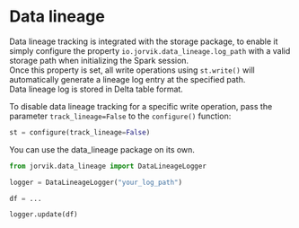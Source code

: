 # Data lineage
Data lineage tracking is integrated with the storage package, to enable it simply configure the property `io.jorvik.data_lineage.log_path` with a valid storage path when initializing the Spark session.  
Once this property is set, all write operations using `st.write()` will automatically generate a lineage log entry at the specified path.  
Data lineage log is stored in Delta table format.

To disable data lineage tracking for a specific write operation, pass the parameter `track_lineage=False` to the `configure()` function:
```python
st = configure(track_lineage=False)
```

You can use the data_lineage package on its own.

```python
from jorvik.data_lineage import DataLineageLogger

logger = DataLineageLogger("your_log_path")

df = ...

logger.update(df)
```
